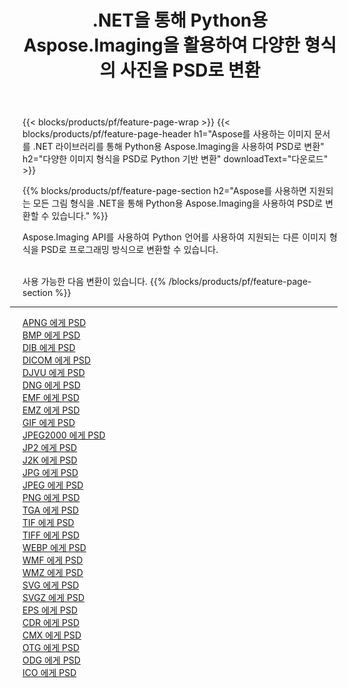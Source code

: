 ﻿---
title: .NET을 통해 Python용 Aspose.Imaging을 활용하여 다양한 형식의 사진을 PSD로 변환 
weight: 3920
url: /ko/python-net/conversion/to/psd 
lang: ko
langdirlevel: 2
locales: zh-hans,ja,it,ru,de,es,fr,nl,id,lt,pl,pt,vi,tr,ko,zh-hant,ar,hi,th,sv,cs,uk,he
description: .NET 라이브러리를 통해 Python용 Aspose.Imaging을 사용하여 다양한 형식을 PSD로 변환할 수 있습니다.
---

{{< blocks/products/pf/feature-page-wrap >}}
{{< blocks/products/pf/feature-page-header h1="Aspose를 사용하는 이미지 문서를 .NET 라이브러리를 통해 Python용 Aspose.Imaging을 사용하여 PSD로 변환" h2="다양한 이미지 형식을 PSD로 Python 기반 변환" downloadText="다운로드" >}}


{{% blocks/products/pf/feature-page-section  h2="Aspose를 사용하면 지원되는 모든 그림 형식을 .NET을 통해 Python용 Aspose.Imaging을 사용하여 PSD로 변환할 수 있습니다." %}}
<p align=justify>Aspose.Imaging API를 사용하여 Python 언어를 사용하여 지원되는 다른 이미지 형식을 PSD로 프로그래밍 방식으로 변환할 수 있습니다.</p>
<br/>
사용 가능한 다음 변환이 있습니다.
{{% /blocks/products/pf/feature-page-section %}}
<div class="container-fluid productfamilypage bg-gray">
    <div class="convertypes bg-gray agp-content section">
        <div class="container">
		<hr style="margin-left:-20px;"/>
		<div class="row other-converters">
		    <div class='col-md-2 other-converter remove-lp remove-rp'><a href="/imaging/ko/python-net/conversion/apng-to-psd" >APNG 에게 PSD</a></div>
<div class='col-md-2 other-converter remove-lp remove-rp'><a href="/imaging/ko/python-net/conversion/bmp-to-psd" >BMP 에게 PSD</a></div>
<div class='col-md-2 other-converter remove-lp remove-rp'><a href="/imaging/ko/python-net/conversion/dib-to-psd" >DIB 에게 PSD</a></div>
<div class='col-md-2 other-converter remove-lp remove-rp'><a href="/imaging/ko/python-net/conversion/dicom-to-psd" >DICOM 에게 PSD</a></div>
<div class='col-md-2 other-converter remove-lp remove-rp'><a href="/imaging/ko/python-net/conversion/djvu-to-psd" >DJVU 에게 PSD</a></div>
<div class='col-md-2 other-converter remove-lp remove-rp'><a href="/imaging/ko/python-net/conversion/dng-to-psd" >DNG 에게 PSD</a></div>
<div class='col-md-2 other-converter remove-lp remove-rp'><a href="/imaging/ko/python-net/conversion/emf-to-psd" >EMF 에게 PSD</a></div>
<div class='col-md-2 other-converter remove-lp remove-rp'><a href="/imaging/ko/python-net/conversion/emz-to-psd" >EMZ 에게 PSD</a></div>
<div class='col-md-2 other-converter remove-lp remove-rp'><a href="/imaging/ko/python-net/conversion/gif-to-psd" >GIF 에게 PSD</a></div>
<div class='col-md-2 other-converter remove-lp remove-rp'><a href="/imaging/ko/python-net/conversion/jpeg2000-to-psd" >JPEG2000 에게 PSD</a></div>
<div class='col-md-2 other-converter remove-lp remove-rp'><a href="/imaging/ko/python-net/conversion/jp2-to-psd" >JP2 에게 PSD</a></div>
<div class='col-md-2 other-converter remove-lp remove-rp'><a href="/imaging/ko/python-net/conversion/j2k-to-psd" >J2K 에게 PSD</a></div>
<div class='col-md-2 other-converter remove-lp remove-rp'><a href="/imaging/ko/python-net/conversion/jpg-to-psd" >JPG 에게 PSD</a></div>
<div class='col-md-2 other-converter remove-lp remove-rp'><a href="/imaging/ko/python-net/conversion/jpeg-to-psd" >JPEG 에게 PSD</a></div>
<div class='col-md-2 other-converter remove-lp remove-rp'><a href="/imaging/ko/python-net/conversion/png-to-psd" >PNG 에게 PSD</a></div>
<div class='col-md-2 other-converter remove-lp remove-rp'><a href="/imaging/ko/python-net/conversion/tga-to-psd" >TGA 에게 PSD</a></div>
<div class='col-md-2 other-converter remove-lp remove-rp'><a href="/imaging/ko/python-net/conversion/tif-to-psd" >TIF 에게 PSD</a></div>
<div class='col-md-2 other-converter remove-lp remove-rp'><a href="/imaging/ko/python-net/conversion/tiff-to-psd" >TIFF 에게 PSD</a></div>
<div class='col-md-2 other-converter remove-lp remove-rp'><a href="/imaging/ko/python-net/conversion/webp-to-psd" >WEBP 에게 PSD</a></div>
<div class='col-md-2 other-converter remove-lp remove-rp'><a href="/imaging/ko/python-net/conversion/wmf-to-psd" >WMF 에게 PSD</a></div>
<div class='col-md-2 other-converter remove-lp remove-rp'><a href="/imaging/ko/python-net/conversion/wmz-to-psd" >WMZ 에게 PSD</a></div>
<div class='col-md-2 other-converter remove-lp remove-rp'><a href="/imaging/ko/python-net/conversion/svg-to-psd" >SVG 에게 PSD</a></div>
<div class='col-md-2 other-converter remove-lp remove-rp'><a href="/imaging/ko/python-net/conversion/svgz-to-psd" >SVGZ 에게 PSD</a></div>
<div class='col-md-2 other-converter remove-lp remove-rp'><a href="/imaging/ko/python-net/conversion/eps-to-psd" >EPS 에게 PSD</a></div>
<div class='col-md-2 other-converter remove-lp remove-rp'><a href="/imaging/ko/python-net/conversion/cdr-to-psd" >CDR 에게 PSD</a></div>
<div class='col-md-2 other-converter remove-lp remove-rp'><a href="/imaging/ko/python-net/conversion/cmx-to-psd" >CMX 에게 PSD</a></div>
<div class='col-md-2 other-converter remove-lp remove-rp'><a href="/imaging/ko/python-net/conversion/otg-to-psd" >OTG 에게 PSD</a></div>
<div class='col-md-2 other-converter remove-lp remove-rp'><a href="/imaging/ko/python-net/conversion/odg-to-psd" >ODG 에게 PSD</a></div>
<div class='col-md-2 other-converter remove-lp remove-rp'><a href="/imaging/ko/python-net/conversion/ico-to-psd" >ICO 에게 PSD</a></div>
                </div>
        </div>
    </div>
</div>
<br/>

